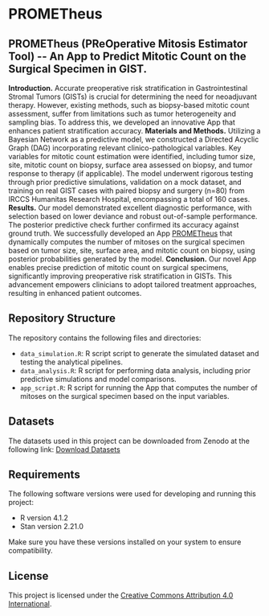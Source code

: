 # PROMETheus

## PROMETheus (PReOperative Mitosis Estimator Tool) -- An App to Predict Mitotic Count on the Surgical Specimen in GIST.

**Introduction.** Accurate preoperative risk stratification in Gastrointestinal Stromal Tumors (GISTs) is crucial for determining the need for neoadjuvant therapy. However, existing methods, such as biopsy-based mitotic count assessment, suffer from limitations such as tumor heterogeneity and sampling bias. To address this, we developed an innovative App that enhances patient stratification accuracy. **Materials and Methods.** Utilizing a Bayesian Network as a predictive model, we constructed a Directed Acyclic Graph (DAG) incorporating relevant clinico-pathological variables. Key variables for mitotic count estimation were identified, including tumor size, site, mitotic count on biopsy, surface area assessed on biopsy, and tumor response to therapy (if applicable). The model underwent rigorous testing through prior predictive simulations, validation on a mock dataset, and training on real GIST cases with paired biopsy and surgery (n=80) from IRCCS Humanitas Research Hospital, encompassing a total of 160 cases. **Results.** Our model demonstrated excellent diagnostic performance, with selection based on lower deviance and robust out-of-sample performance. The posterior predictive check further confirmed its accuracy against ground truth. We successfully developed an App [PROMETheus](https://slrenne.shinyapps.io/PROMETheus/) that dynamically computes the number of mitoses on the surgical specimen based on tumor size, site, surface area, and mitotic count on biopsy, using posterior probabilities generated by the model. **Conclusion.** Our novel App enables precise prediction of mitotic count on surgical specimens, significantly improving preoperative risk stratification in GISTs. This advancement empowers clinicians to adopt tailored treatment approaches, resulting in enhanced patient outcomes.


## Repository Structure

The repository contains the following files and directories:

- `data_simulation.R`: R script  script to generate the simulated dataset and testing the analytical pipelines.
- `data_analysis.R`: R script for performing data analysis, including prior predictive simulations and model comparisons.
- `app_script.R`: R script for running the App that computes the number of mitoses on the surgical specimen based on the input variables.

## Datasets

The datasets used in this project can be downloaded from Zenodo at the following link: [Download Datasets](link_to_zenodo)
## Requirements

The following software versions were used for developing and running this project:

- R version 4.1.2
- Stan version 2.21.0

Make sure you have these versions installed on your system to ensure compatibility.

## License

This project is licensed under the [Creative Commons Attribution 4.0 International]((https://github.com/slrenne/PROMETheus/blob/main/LICENSE.md)https://github.com/slrenne/PROMETheus/blob/main/LICENSE.md).
